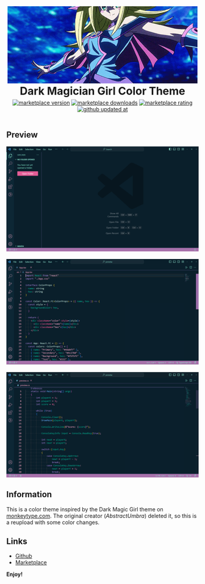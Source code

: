 <div align="center">
    <a href="https://yugioh.fandom.com/wiki/Dark_Magician_Girl"><img alt="ブラック・マジシャン・ガール" src="images/dark-magician-girl.gif"/></a>
</div>

<h1 align="center" style="margin-top: 0px; margin-bottom: 5px">Dark Magician Girl Color Theme</h1>

<div align="center">
    <a href="https://marketplace.visualstudio.com/items?itemName=Nazenano.dark-magician-girl-color-theme&ssr=false#version-history">
        <img alt="marketplace version" title="current marketplace version" src="https://custom-icon-badges.demolab.com/vscode-marketplace/v/Nazenano.dark-magician-girl-color-theme?&label=Version&color=ff7a9e&logo=versions&logoColor=ff7a9e&style=for-the-badge&labelColor=091f2c"/></a>
    <a href="https://marketplace.visualstudio.com/items?itemName=Nazenano.dark-magician-girl-color-theme">
        <img alt="marketplace downloads" title="current marketplace downloads" src="https://custom-icon-badges.demolab.com/vscode-marketplace/d/Nazenano.dark-magician-girl-color-theme?&label=Downloads&color=ff7a9e&logo=download&logoColor=ff7a9e&style=for-the-badge&labelColor=091f2c"/></a> 
    <a href="https://marketplace.visualstudio.com/items?itemName=Nazenano.dark-magician-girl-color-theme&ssr=false#review-details">
        <img alt="marketplace rating" title="current marketplace rating" src="https://custom-icon-badges.demolab.com/vscode-marketplace/r/Nazenano.dark-magician-girl-color-theme?&label=Rating&color=ff7a9e&logo=star&logoColor=ff7a9e&style=for-the-badge&labelColor=091f2c"/></a> 
    <a href="https://github.com/Nazenano/dark-magician-girl-color-theme">
        <img alt="github updated at" title="github updated at" src="https://custom-icon-badges.demolab.com/github/last-commit/Nazenano/dark-magician-girl-color-theme?&label=Updated&color=ff7a9e&logo=file-diff&logoColor=ff7a9e&style=for-the-badge&labelColor=091f2c"/></a> 
</div>
<br/>

## Preview

<p>
    <img src="images/preview1.png" alt="Preview image 1"/>
    <br />
    <br />
    <img src="images/preview2.png" alt="Preview image 2"/>
    <br />
    <br />
    <img src="images/preview3.png" alt="Preview image 3"/>
</p>

## Information

This is a color theme inspired by the Dark Magic Girl theme on [monkeytype.com](https://monkeytype.com).
The original creator (_AbstractUmbra_) deleted it, so this is a reupload with some color changes.

## Links

- [Github](https://github.com/Nazenano/dark-magician-girl-color-theme)
- [Marketplace](https://marketplace.visualstudio.com/items?itemName=Nazenano.dark-magician-girl-color-theme)

**Enjoy!**

